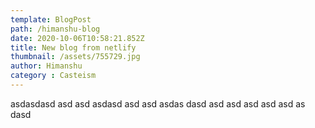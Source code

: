 ```yaml
---
template: BlogPost
path: /himanshu-blog
date: 2020-10-06T10:58:21.852Z
title: New blog from netlify
thumbnail: /assets/755729.jpg
author: Himanshu
category : Casteism
---
```

asdasdasd asd asd asdasd asd asd asdas dasd asd asd asd asd asd as dasd
